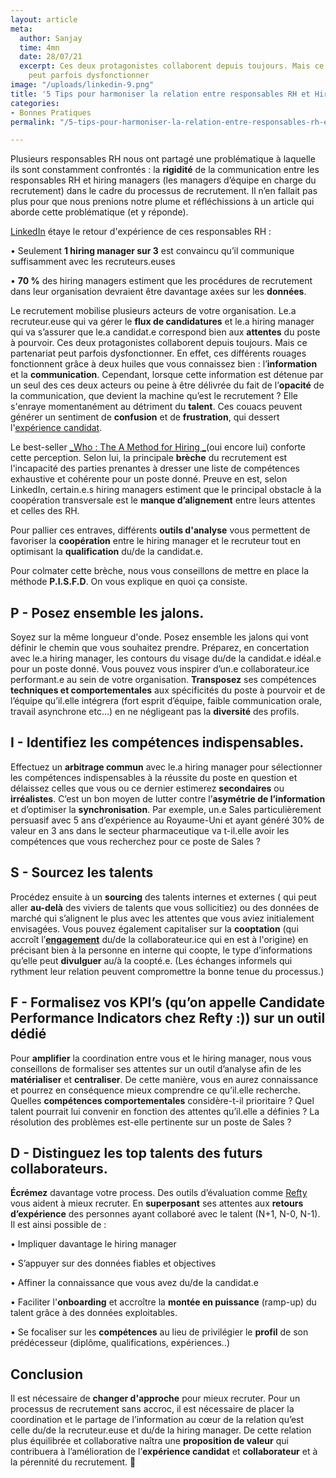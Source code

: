 ```yaml
---
layout: article
meta:
  author: Sanjay
  time: 4mn
  date: 28/07/21
  excerpt: Ces deux protagonistes collaborent depuis toujours. Mais ce partenariat
    peut parfois dysfonctionner
image: "/uploads/linkedin-9.png"
title: '5 Tips pour harmoniser la relation entre responsables RH et Hiring managers '
categories:
- Bonnes Pratiques
permalink: "/5-tips-pour-harmoniser-la-relation-entre-responsables-rh-et-hiring-managers/"

---
```

Plusieurs responsables RH nous ont partagé une problématique à laquelle ils sont constamment confrontés : la **rigidité** de la communication entre les responsables RH et hiring managers (les managers d’équipe en charge du recrutement) dans le cadre du processus de recrutement. Il n’en fallait pas plus pour que nous prenions notre plume et réfléchissions à un article qui aborde cette problématique (et y réponde).

[LinkedIn](https://business.linkedin.com/fr-fr/talent-solutions/resources/talent-strategy/mettre-en-relation-les-hiring-managers-et-les-recruteurs#align) étaye le retour d'expérience de ces responsables RH :

• Seulement **1 hiring manager sur 3** est convaincu qu’il communique suffisamment avec les recruteurs.euses

• **70 %** des hiring managers estiment que les procédures de recrutement dans leur organisation devraient être davantage axées sur les **données**.

Le recrutement mobilise plusieurs acteurs de votre organisation. Le.a recruteur.euse qui va gérer le **flux de candidatures** et le.a hiring manager qui va s’assurer que le.a candidat.e correspond bien aux **attentes** du poste à pourvoir. Ces deux protagonistes collaborent depuis toujours. Mais ce partenariat peut parfois dysfonctionner. En effet, ces différents rouages fonctionnent grâce à deux huiles que vous connaissez bien : l’**information** et la **communication**. Cependant, lorsque cette information est détenue par un seul des ces deux acteurs ou peine à être délivrée du fait de l’**opacité** de la communication, que devient la machine qu’est le recrutement ? Elle s'enraye momentanément au détriment du **talent**. Ces couacs peuvent générer un sentiment de **confusion** et de **frustration**, qui dessert l'[expérience candidat](https://blog.refty.co/qu-est-ce-que-experience-candidat/).

Le best-seller [_Who : The A Method for Hiring _](https://whothebook.com/)(oui encore lui) conforte cette perception. Selon lui, la principale **brèche** du recrutement est l'incapacité des parties prenantes à dresser une liste de compétences exhaustive et cohérente pour un poste donné. Preuve en est, selon LinkedIn, certain.e.s hiring managers estiment que le principal obstacle à la coopération transversale est le **manque d’alignement** entre leurs attentes et celles des RH.

Pour pallier ces entraves, différents **outils d'analyse** vous permettent de favoriser la **coopération** entre le hiring manager et le recruteur tout en optimisant la **qualification** du/de la candidat.e.

Pour colmater cette brèche, nous vous conseillons de mettre en place la méthode **P.I.S.F.D**. On vous explique en quoi ça consiste.

## P - Posez ensemble les jalons.

Soyez sur la même longueur d'onde. Posez ensemble les jalons qui vont définir le chemin que vous souhaitez prendre. Préparez, en concertation avec le.a hiring manager, les contours du visage du/de la candidat.e idéal.e pour un poste donné. Vous pouvez vous inspirer d’un.e collaborateur.ice performant.e au sein de votre organisation. **Transposez** ses compétences **techniques et comportementales** aux spécificités du poste à pourvoir et de l’équipe qu’il.elle intégrera (fort esprit d’équipe, faible communication orale, travail asynchrone etc...) en ne négligeant pas la **diversité** des profils.

## I - Identifiez les compétences indispensables.

Effectuez un **arbitrage commun** avec le.a hiring manager pour sélectionner les compétences indispensables à la réussite du poste en question et délaissez celles que vous ou ce dernier estimerez **secondaires** ou **irréalistes**. C’est un bon moyen de lutter contre l’**asymétrie de l’information** et d’optimiser la **synchronisation**. Par exemple, un.e Sales particulièrement persuasif avec 5 ans d’expérience au Royaume-Uni et ayant généré 30% de valeur en 3 ans dans le secteur pharmaceutique va t-il.elle avoir les compétences que vous recherchez pour ce poste de Sales ?

## S - Sourcez les talents

Procédez ensuite à un **sourcing** des talents internes et externes ( qui peut aller **au-delà** des viviers de talents que vous sollicitiez)  ou des données de marché qui s’alignent le plus avec les attentes que vous aviez initialement envisagées. Vous pouvez également capitaliser sur la **cooptation** (qui accroît l’[**engagement**](https://www.helloworkplace.fr/cooptation-recrutement/) du/de la collaborateur.ice qui en est à l'origine) en précisant bien à la personne en interne qui coopte, le type d’informations qu’elle peut **divulguer** au/à la coopté.e. (Les échanges informels qui rythment leur relation peuvent compromettre la bonne tenue du processus.)

## F - Formalisez vos KPI’s (qu’on appelle Candidate Performance Indicators chez Refty :)) sur un outil dédié

Pour **amplifier** la coordination entre vous et le hiring manager, nous vous conseillons de formaliser ses attentes sur un outil d’analyse afin de les **matérialiser** et **centraliser**. De cette manière, vous en aurez connaissance et pourrez en conséquence mieux comprendre ce qu’il.elle recherche. Quelles **compétences comportementales** considère-t-il prioritaire ? Quel talent pourrait lui convenir en fonction des attentes qu’il.elle a définies ? La résolution des problèmes est-elle pertinente sur un poste de Sales ?

## D - Distinguez les top talents des futurs collaborateurs.

**Écrémez** davantage votre process. Des outils d’évaluation comme [Refty ](https://refty.co/)vous aident à mieux recruter. En **superposant** ses attentes aux **retours d’expérience** des personnes ayant collaboré avec le talent (N+1, N-0, N-1). Il est ainsi possible de :

• Impliquer davantage le hiring manager

• S’appuyer sur des données fiables et objectives

• Affiner la connaissance que vous avez du/de la candidat.e

• Faciliter l'**onboarding** et accroître la **montée en puissance** (ramp-up) du talent grâce à des données exploitables.

• Se focaliser sur les **compétences** au lieu de privilégier le **profil** de son prédécesseur (diplôme, qualifications, expériences..)

## Conclusion

Il est nécessaire de **changer d'approche** pour mieux recruter. Pour un processus de recrutement sans accroc, il est nécessaire de placer la coordination et le partage de l’information au cœur de la relation qu’est celle du/de la recruteur.euse et du/de la hiring manager. De cette relation plus équilibrée et collaborative naîtra une **proposition de valeur** qui contribuera à l’amélioration de l’**expérience candidat** et **collaborateur** et à la pérennité du recrutement.  🙏